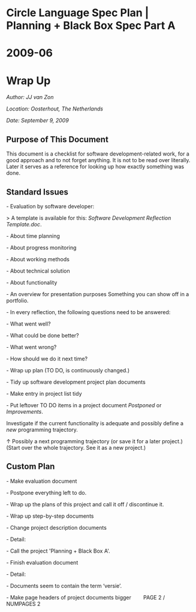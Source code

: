 ﻿Circle Language Spec Plan | Planning + Black Box Spec Part A
============================================================

2009-06
=======

Wrap Up
=======

*Author: JJ van Zon*

*Location: Oosterhout, The Netherlands*

*Date: September 9, 2009*

## **Purpose of This Document**
This document is a checklist for software development-related work, for a good approach and to not forget anything. It is not to be read over literally. Later it serves as a reference for looking up how exactly something was done.
## **Standard Issues**
\- Evaluation by software developer:

\> A template is available for this: *Software Development Reflection Template.doc*.

\- About time planning

\- About progress monitoring

\- About working methods

\- About technical solution

\- About functionality

\- An overview for presentation purposes
Something you can show off in a portfolio.

\- In every reflection, the following questions need to be answered:

\- What went well?

\- What could be done better?

\- What went wrong?

\- How should we do it next time?

\- Wrap up plan (TO DO, is continuously changed.)

\- Tidy up software development project plan documents

\- Make entry in project list tidy

\- Put leftover TO DO items in a project document *Postponed* or *Improvements*.

Investigate if the current functionality is adequate and possibly define a *new* programming trajectory.

↑ Possibly a next programming trajectory (or save it for a later project.)
(Start over the whole trajectory. See it as a new project.)
## **Custom Plan**
\- Make evaluation document

\- Postpone everything left to do.

\- Wrap up the plans of this project and call it off / discontinue it.

\- Wrap up step-by-step documents

\- Change project description documents

\- Detail:

\- Call the project 'Planning + Black Box A'.

\- Finish evaluation document

\- Detail:

\- Documents seem to contain the term ‘versie’.

\- Make page headers of project documents bigger
`	 `PAGE 2 /  NUMPAGES 2
